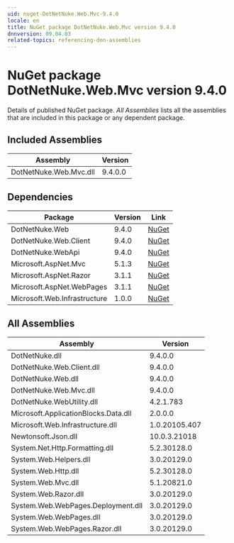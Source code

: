 ```yaml
---
uid: nuget-DotNetNuke.Web.Mvc-9.4.0
locale: en
title: NuGet package DotNetNuke.Web.Mvc version 9.4.0
dnnversion: 09.04.03
related-topics: referencing-dnn-assemblies
---
```


# NuGet package DotNetNuke.Web.Mvc version 9.4.0
Details of published NuGet package.
*All Assemblies* lists all the assemblies that are included in this package or any dependent package.

## Included Assemblies

|Assembly|Version|
|---|---|
|DotNetNuke.Web.Mvc.dll|9.4.0.0|

## Dependencies

|Package|Version|Link|
|---|---|---|
|DotNetNuke.Web|9.4.0|[NuGet](https://www.nuget.org/packages/DotNetNuke.Web/9.4.0)|
|DotNetNuke.Web.Client|9.4.0|[NuGet](https://www.nuget.org/packages/DotNetNuke.Web.Client/9.4.0)|
|DotNetNuke.WebApi|9.4.0|[NuGet](https://www.nuget.org/packages/DotNetNuke.WebApi/9.4.0)|
|Microsoft.AspNet.Mvc|5.1.3|[NuGet](https://www.nuget.org/packages/Microsoft.AspNet.Mvc/5.1.3)|
|Microsoft.AspNet.Razor|3.1.1|[NuGet](https://www.nuget.org/packages/Microsoft.AspNet.Razor/3.1.1)|
|Microsoft.AspNet.WebPages|3.1.1|[NuGet](https://www.nuget.org/packages/Microsoft.AspNet.WebPages/3.1.1)|
|Microsoft.Web.Infrastructure|1.0.0|[NuGet](https://www.nuget.org/packages/Microsoft.Web.Infrastructure/1.0.0)|

## All Assemblies

|Assembly|Version|
|---|---|
|DotNetNuke.dll|9.4.0.0|
|DotNetNuke.Web.Client.dll|9.4.0.0|
|DotNetNuke.Web.dll|9.4.0.0|
|DotNetNuke.Web.Mvc.dll|9.4.0.0|
|DotNetNuke.WebUtility.dll|4.2.1.783|
|Microsoft.ApplicationBlocks.Data.dll|2.0.0.0|
|Microsoft.Web.Infrastructure.dll|1.0.20105.407|
|Newtonsoft.Json.dll|10.0.3.21018|
|System.Net.Http.Formatting.dll|5.2.30128.0|
|System.Web.Helpers.dll|3.0.20129.0|
|System.Web.Http.dll|5.2.30128.0|
|System.Web.Mvc.dll|5.1.20821.0|
|System.Web.Razor.dll|3.0.20129.0|
|System.Web.WebPages.Deployment.dll|3.0.20129.0|
|System.Web.WebPages.dll|3.0.20129.0|
|System.Web.WebPages.Razor.dll|3.0.20129.0|

